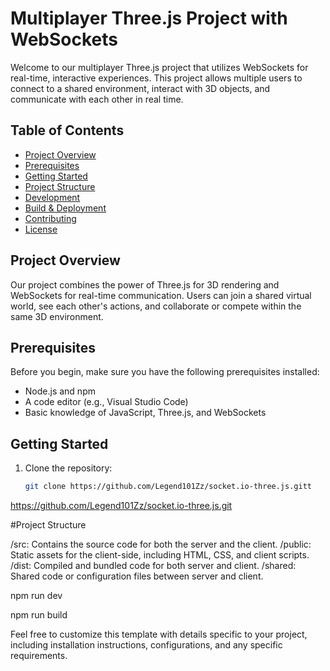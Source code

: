 # Multiplayer Three.js Project with WebSockets

Welcome to our multiplayer Three.js project that utilizes WebSockets for real-time, interactive experiences. This project allows multiple users to connect to a shared environment, interact with 3D objects, and communicate with each other in real time.

## Table of Contents

-   [Project Overview](#project-overview)
-   [Prerequisites](#prerequisites)
-   [Getting Started](#getting-started)
-   [Project Structure](#project-structure)
-   [Development](#development)
-   [Build & Deployment](#build--deployment)
-   [Contributing](#contributing)
-   [License](#license)

## Project Overview

Our project combines the power of Three.js for 3D rendering and WebSockets for real-time communication. Users can join a shared virtual world, see each other's actions, and collaborate or compete within the same 3D environment.

## Prerequisites

Before you begin, make sure you have the following prerequisites installed:

-   Node.js and npm
-   A code editor (e.g., Visual Studio Code)
-   Basic knowledge of JavaScript, Three.js, and WebSockets

## Getting Started

1. Clone the repository:

    ```bash
    git clone https://github.com/Legend101Zz/socket.io-three.js.gitt
    ```

https://github.com/Legend101Zz/socket.io-three.js.git

#Project Structure

/src: Contains the source code for both the server and the client.
/public: Static assets for the client-side, including HTML, CSS, and client scripts.
/dist: Compiled and bundled code for both server and client.
/shared: Shared code or configuration files between server and client.

npm run dev

npm run build

Feel free to customize this template with details specific to your project, including installation instructions, configurations, and any specific requirements.
